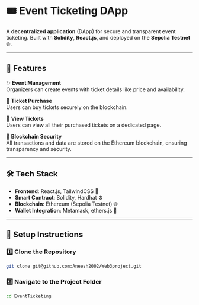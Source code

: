 # 🎟️ Event Ticketing DApp

A **decentralized application** (DApp) for secure and transparent event ticketing. Built with **Solidity**, **React.js**, and deployed on the **Sepolia Testnet** 🌐.

---

## 🚀 Features

✨ **Event Management**  
Organizers can create events with ticket details like price and availability.  

🎫 **Ticket Purchase**  
Users can buy tickets securely on the blockchain.  

📜 **View Tickets**  
Users can view all their purchased tickets on a dedicated page.  

🔐 **Blockchain Security**  
All transactions and data are stored on the Ethereum blockchain, ensuring transparency and security.

---

## 🛠️ Tech Stack

- **Frontend**: React.js, TailwindCSS 🌈  
- **Smart Contract**: Solidity, Hardhat ⚙️  
- **Blockchain**: Ethereum (Sepolia Testnet) 🌐  
- **Wallet Integration**: Metamask, ethers.js 🔗  

---

## 🔧 Setup Instructions

### 1️⃣ Clone the Repository

```bash
git clone git@github.com:Aneesh2002/Web3project.git
```

### 2️⃣ **Navigate to the Project Folder**

```bash
cd EventTicketing
```

